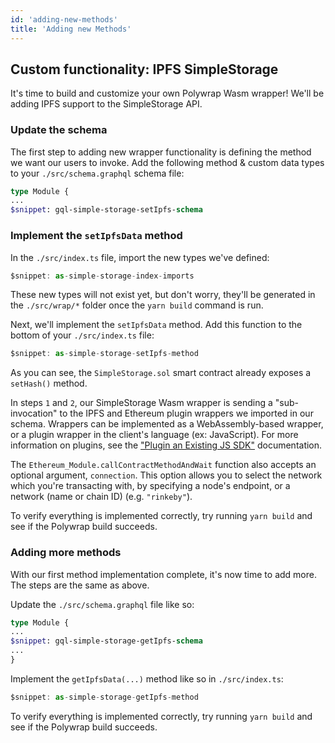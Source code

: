 ```yaml
---
id: 'adding-new-methods'
title: 'Adding new Methods'
---
```


## **Custom functionality: IPFS SimpleStorage**

It's time to build and customize your own Polywrap Wasm wrapper! We'll be adding IPFS support to the SimpleStorage API.

### **Update the schema**

The first step to adding new wrapper functionality is defining the method we want our users to invoke. Add the following method & custom data types to your `./src/schema.graphql` schema file:

```graphql title="./src/schema.graphql"
type Module {
...
$snippet: gql-simple-storage-setIpfs-schema
```

### **Implement the `setIpfsData` method**

In the `./src/index.ts` file, import the new types we've defined:

```typescript title="./src/index.ts"
$snippet: as-simple-storage-index-imports
```

These new types will not exist yet, but don't worry, they'll be generated in the `./src/wrap/*` folder once the `yarn build` command is run.

Next, we'll implement the `setIpfsData` method. Add this function to the bottom of your `./src/index.ts` file:

```typescript title="./src/index.ts"
$snippet: as-simple-storage-setIpfs-method
```

As you can see, the `SimpleStorage.sol` smart contract already exposes a `setHash()` method.

In steps `1` and `2`, our SimpleStorage Wasm wrapper is sending a "sub-invocation" to the IPFS and Ethereum plugin wrappers we imported in our schema. Wrappers can be implemented as a WebAssembly-based wrapper, or a plugin wrapper in the client's language (ex: JavaScript). For more information on plugins, see the ["Plugin an Existing JS SDK"](/tutorials/create-plugin-wraps/create-js-plugin) documentation.

The `Ethereum_Module.callContractMethodAndWait` function also accepts an optional argument, `connection`. This option allows you to select the network which you're transacting with, by specifying a node's endpoint, or a network (name or chain ID) (e.g. `"rinkeby"`).

To verify everything is implemented correctly, try running `yarn build` and see if the Polywrap build succeeds.

### **Adding more methods**

With our first method implementation complete, it's now time to add more. The steps are the same as above.

Update the `./src/schema.graphql` file like so:

```graphql title="./src/schema.graphql"
type Module {
...
$snippet: gql-simple-storage-getIpfs-schema
...
}
```

Implement the `getIpfsData(...)` method like so in `./src/index.ts`:

```typescript title="./src/index.ts"
$snippet: as-simple-storage-getIpfs-method
```

To verify everything is implemented correctly, try running `yarn build` and see if the Polywrap build succeeds.
